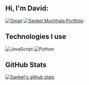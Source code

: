 ## Hi, I'm David:

[![Gmail](https://img.shields.io/badge/-EMAIL-D14836?style=for-the-badge&logo=gmail&logoColor=white)](mailto:sanket.muchhala@gmail.com)
[![Sanket Muchhala Portfolio](https://img.shields.io/badge/-SanketMuchhala.github.io-000000?style=for-the-badge&logo=react&logoColor=white)](https://sanketmuchhala.github.io)

## Technologies I use

![JavaScript](https://img.shields.io/badge/-JavaScript-000000?style=flat&logo=javascript)
![Python](https://img.shields.io/badge/-Python-000000?style=flat&logo=python)

## GitHub Stats

[![Sanket's github stats](https://github-readme-stats.vercel.app/api?username=DavidIlie&count_private=true&show_icons=true&title_color=fff&icon_color=79ff97&text_color=9f9f9f&bg_color=151515)](https://github.com/anuraghazra/github-readme-stats)
